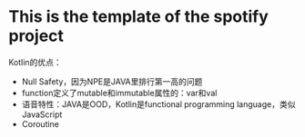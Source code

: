 # This is the template of the spotify project

Kotlin的优点：
- Null Safety，因为NPE是JAVA里排行第一高的问题
- function定义了mutable和immutable属性的：var和val
- 语音特性：JAVA是OOD，Kotlin是functional programming language，类似JavaScript
- Coroutine